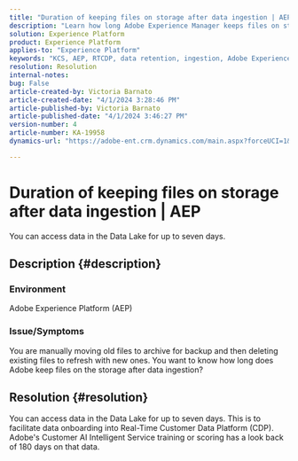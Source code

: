 ```yaml
---
title: "Duration of keeping files on storage after data ingestion | AEP"
description: "Learn how long Adobe Experience Manager keeps files on storage after data ingestion."
solution: Experience Platform
product: Experience Platform
applies-to: "Experience Platform"
keywords: "KCS, AEP, RTCDP, data retention, ingestion, Adobe Experience Platform, Experience Platform, data lake"
resolution: Resolution
internal-notes: 
bug: False
article-created-by: Victoria Barnato
article-created-date: "4/1/2024 3:28:46 PM"
article-published-by: Victoria Barnato
article-published-date: "4/1/2024 3:46:27 PM"
version-number: 4
article-number: KA-19958
dynamics-url: "https://adobe-ent.crm.dynamics.com/main.aspx?forceUCI=1&pagetype=entityrecord&etn=knowledgearticle&id=d33f0185-3cf0-ee11-904b-6045bd04ed02"

---
```

# Duration of keeping files on storage after data ingestion | AEP


You can access data in the Data Lake for up to seven days.

## Description {#description}


### <b>Environment</b>

Adobe Experience Platform (AEP)

### <b>Issue/Symptoms</b>

You are manually moving old files to archive for backup and then deleting existing files to refresh with new ones. You want to know how long does Adobe keep files on the storage after data ingestion?




## Resolution {#resolution}


You can access data in the Data Lake for up to seven days. This is to facilitate data onboarding into Real-Time Customer Data Platform (CDP). Adobe's Customer AI Intelligent Service training or scoring has a look back of 180 days on that data.
